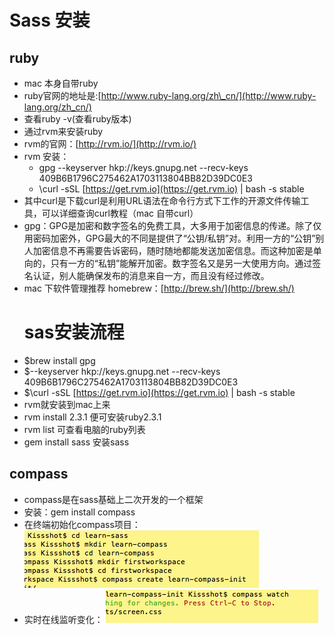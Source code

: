# Sass 安装

## ruby

* mac 本身自带ruby
* ruby官网的地址是:[http://www.ruby-lang.org/zh\_cn/](http://www.ruby-lang.org/zh_cn/)
* 查看ruby -v\(查看ruby版本\)
* 通过rvm来安装ruby
* rvm的官网：[http://rvm.io/](http://rvm.io/)
* rvm 安装：
  * gpg --keyserver hkp://keys.gnupg.net --recv-keys 409B6B1796C275462A1703113804BB82D39DC0E3
  * \curl -sSL [https://get.rvm.io](https://get.rvm.io) \| bash -s stable
* 其中curl是下载curl是利用URL语法在命令行方式下工作的开源文件传输工具，可以详细查询curl教程（mac 自带curl）
* gpg：GPG是加密和数字签名的免费工具，大多用于加密信息的传递。除了仅用密码加密外，GPG最大的不同是提供了“公钥/私钥”对。利用一方的“公钥”别人加密信息不再需要告诉密码，随时随地都能发送加密信息。而这种加密是单向的，只有一方的“私钥”能解开加密。数字签名又是另一大使用方向。通过签名认证，别人能确保发布的消息来自一方，而且没有经过修改。
* mac 下软件管理推荐 homebrew：[http://brew.sh/](http://brew.sh/)
  # sas安装流程
* $brew install gpg
* $--keyserver hkp://keys.gnupg.net --recv-keys 409B6B1796C275462A1703113804BB82D39DC0E3
* $\curl -sSL [https://get.rvm.io](https://get.rvm.io) \| bash -s stable
* rvm就安装到mac上来
* rvm install 2.3.1 便可安装ruby2.3.1
* rvm list 可查看电脑的ruby列表
* gem install sass 安装sass

## compass

* compass是在sass基础上二次开发的一个框架
* 安装：gem install compass
* 在终端初始化compass项目：
  ![](/assets/Snip20161125_2.png)
* 实时在线监听变化：
  ![](/assets/Snip20161125_3.png)



